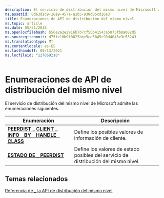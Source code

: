 ```yaml
---
description: El servicio de distribución del mismo nivel de Microsoft admite las enumeraciones siguientes.
ms.assetid: 6d63d1d9-18e9-457a-a1b5-930d85cd26e3
title: Enumeraciones de API de distribución del mismo nivel
ms.topic: article
ms.date: 05/31/2018
ms.openlocfilehash: b56e2a2e2916b7b7cf55b41543a5075fb8a082d5
ms.sourcegitcommit: d75fc10b9f0825bbe5ce5045c90d4045e3c53243
ms.translationtype: MT
ms.contentlocale: es-ES
ms.lasthandoff: 09/13/2021
ms.locfileid: "127069218"
---
```

# <a name="peer-distribution-api-enumerations"></a>Enumeraciones de API de distribución del mismo nivel

El servicio de distribución del mismo nivel de Microsoft admite las enumeraciones siguientes.



| Enumeración                                                                               | Descripción                                                          |
|-------------------------------------------------------------------------------------------|----------------------------------------------------------------------|
| [**PEERDIST \_ CLIENT \_ INFO \_ BY \_ HANDLE \_ CLASS**](/windows/desktop/api/peerdist/ne-peerdist-peerdist_client_info_by_handle_class) | Define los posibles valores de información de cliente.                      |
| [**ESTADO DE \_ PEERDIST**](/windows/desktop/api/peerdist/ne-peerdist-peerdist_status)                                               | Define los valores de estado posibles del servicio de distribución del mismo nivel. |



 

## <a name="related-topics"></a>Temas relacionados

<dl> <dt>

[Referencia de \_ la API de distribución del mismo nivel](peer-distribution-api-reference.md)
</dt> </dl>

 

 



